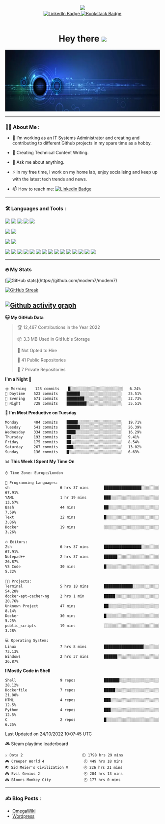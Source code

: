 <div id="header" align="center">
  <img src="https://media.giphy.com/media/f3iwJFOVOwuy7K6FFw/giphy.gif" width="300"/>
<div id="badges">
  <a href="https://www.linkedin.com/in/alexlaneit/">
    <img src="https://img.shields.io/badge/LinkedIn-blue?style=for-the-badge&logo=linkedin&logoColor=white" alt="LinkedIn Badge"/>
  </a>
  <a href="https://modem7.com">
  <img src="https://img.shields.io/badge/Bookstack-blue?style=for-the-badge&logo=BookStack&logoColor=white" alt="Bookstack Badge"/>
  </a>
</div>
  <img src="https://komarev.com/ghpvc/?username=modem7&style=flat-square&color=blue" alt=""/>
<h1>
  Hey there
  <img src="https://media.giphy.com/media/hvRJCLFzcasrR4ia7z/giphy.gif" width="30px"/>
</h1>
</div>

<div align="center">
  <img src="https://github.com/modem7/MiscAssets/blob/master/images/ezgif-6-79e26c05da.jpg" width="800" height="200"/>
</div>

---

### :man_technologist: About Me :
- :telescope: I’m working as an IT Systems Administrator and creating and contributing to different Github projects in my spare time as a hobby.

- :seedling: Creating Technical Content Writing.

- 💬 Ask me about anything.

- :zap: In my free time, I work on my home lab, enjoy socialising and keep up with the latest tech trends and news.

- :mailbox: How to reach me: [![Linkedin Badge](https://img.shields.io/badge/-AlexLaneIT-blue?style=flat&logo=Linkedin&logoColor=white)](https://www.linkedin.com/in/alexlaneit/)

---

### :hammer_and_wrench: Languages and Tools :
![](https://img.shields.io/badge/OS-Centos-informational?style=flat&logo=centos&logoColor=white&color=981e32)
![](https://img.shields.io/badge/OS-Debian-informational?style=flat&logo=debian&logoColor=white&color=981e32)
![](https://img.shields.io/badge/OS-RHEL-informational?style=flat&logo=red-hat&logoColor=white&color=981e32)
![](https://img.shields.io/badge/OS-Ubuntu-informational?style=flat&logo=ubuntu&logoColor=white&color=981e32)
![](https://img.shields.io/badge/OS-Windows-informational?style=flat&logo=windows&logoColor=white&color=981e32)

![](https://img.shields.io/badge/Editor-Notepad++-informational?style=flat&logo=notepadplusplus&logoColor=white&color=981e32)
![](https://img.shields.io/badge/Editor-Visual_Studio_Code-informational?style=flat&logo=visual-studio-code&logoColor=white&color=981e32)


![](https://img.shields.io/badge/Shell-Bash-informational?style=flat&logo=gnu-bash&logoColor=white&color=981e32)
![](https://img.shields.io/badge/Shell-ZSH-informational?style=flat&logo=gnu-bash&logoColor=white&color=981e32)

![](https://img.shields.io/badge/Tools-3CX-informational?style=flat&logoColor=white&color=981e32)
![](https://img.shields.io/badge/Tools-Ansible-informational?style=flat&logo=ansible&logoColor=white&color=981e32)
![](https://img.shields.io/badge/Tools-Arduino-informational?style=flat&logo=arduino&logoColor=white&color=981e32)
![](https://img.shields.io/badge/Tools-Borg-informational?style=flat&logoColor=white&color=981e32)
![](https://img.shields.io/badge/Tools-Docker-informational?style=flat&logo=docker&logoColor=white&color=981e32)
![](https://img.shields.io/badge/Tools-Drone_CI-informational?style=flat&logo=drone&logoColor=white&color=981e32)
![](https://img.shields.io/badge/Tools-Git-informational?style=flat&logo=git&logoColor=white&color=981e32)
![](https://img.shields.io/badge/Tools-Github-informational?style=flat&logo=github&logoColor=white&color=981e32)
![](https://img.shields.io/badge/Tools-Gitlab-informational?style=flat&logo=gitlab&logoColor=white&color=981e32)
![](https://img.shields.io/badge/Tools-Jira-informational?style=flat&logo=jira&logoColor=white&color=981e32)
![](https://img.shields.io/badge/Tools-Kanban-informational?style=flat&logoColor=white&color=981e32)
![](https://img.shields.io/badge/Tools-Nginx-informational?style=flat&logo=nginx&logoColor=white&color=981e32)
![](https://img.shields.io/badge/Tools-Raspberry_Pi-informational?style=flat&logo=raspberry-pi&logoColor=white&color=981e32)
![](https://img.shields.io/badge/Tools-Snyk-informational?style=flat&logo=snyk&logoColor=white&color=981e32)
![](https://img.shields.io/badge/Tools-Traefik-informational?style=flat&logo=traefikmesh&logoColor=white&color=981e32)

---

### :fire: My Stats
[![GitHub stats](https://github-readme-stats.vercel.app/api?username=modem7&show_icons=true&theme=codeSTACKr&count_private=true")](https://github.com/modem7/modem7)

[![GitHub Streak](http://github-readme-streak-stats.herokuapp.com?user=modem7&theme=elegant&hide_border=true&date_format=j%20M%5B%20Y%5D&background=DD272700)](https://git.io/streak-stats)

[![Github activity graph](https://activity-graph.herokuapp.com/graph?username=modem7&theme=elegant&custom_title=Contribution%20Graph&hide_border=true&bg_color=%20)](https://github.com/modem7/modem7)
---

<!--START_SECTION:waka-->
**🐱 My GitHub Data** 

> 🏆 12,467 Contributions in the Year 2022
 > 
> 📦 3.3 MB Used in GitHub's Storage 
 > 
> 🚫 Not Opted to Hire
 > 
> 📜 41 Public Repositories 
 > 
> 🔑 7 Private Repositories  
 > 
**I'm a Night 🦉** 

```text
🌞 Morning    128 commits    █░░░░░░░░░░░░░░░░░░░░░░░░   6.24% 
🌆 Daytime    523 commits    ██████░░░░░░░░░░░░░░░░░░░   25.51% 
🌃 Evening    671 commits    ████████░░░░░░░░░░░░░░░░░   32.73% 
🌙 Night      728 commits    █████████░░░░░░░░░░░░░░░░   35.51%

```
📅 **I'm Most Productive on Tuesday** 

```text
Monday       404 commits    █████░░░░░░░░░░░░░░░░░░░░   19.71% 
Tuesday      541 commits    ██████░░░░░░░░░░░░░░░░░░░   26.39% 
Wednesday    334 commits    ████░░░░░░░░░░░░░░░░░░░░░   16.29% 
Thursday     193 commits    ██░░░░░░░░░░░░░░░░░░░░░░░   9.41% 
Friday       175 commits    ██░░░░░░░░░░░░░░░░░░░░░░░   8.54% 
Saturday     267 commits    ███░░░░░░░░░░░░░░░░░░░░░░   13.02% 
Sunday       136 commits    █░░░░░░░░░░░░░░░░░░░░░░░░   6.63%

```


📊 **This Week I Spent My Time On** 

```text
⌚︎ Time Zone: Europe/London

💬 Programming Languages: 
sh                       6 hrs 37 mins       █████████████████░░░░░░░░   67.91% 
YAML                     1 hr 19 mins        ███░░░░░░░░░░░░░░░░░░░░░░   13.57% 
Bash                     44 mins             ██░░░░░░░░░░░░░░░░░░░░░░░   7.59% 
Text                     22 mins             █░░░░░░░░░░░░░░░░░░░░░░░░   3.86% 
Docker                   19 mins             ░░░░░░░░░░░░░░░░░░░░░░░░░   3.26%

🔥 Editors: 
Zsh                      6 hrs 37 mins       █████████████████░░░░░░░░   67.91% 
Notepad++                2 hrs 37 mins       ██████░░░░░░░░░░░░░░░░░░░   26.87% 
VS Code                  30 mins             █░░░░░░░░░░░░░░░░░░░░░░░░   5.22%

🐱‍💻 Projects: 
Terminal                 5 hrs 18 mins       █████████████░░░░░░░░░░░░   54.28% 
docker-apt-cacher-ng     2 hrs 1 min         █████░░░░░░░░░░░░░░░░░░░░   20.76% 
Unknown Project          47 mins             ██░░░░░░░░░░░░░░░░░░░░░░░   8.14% 
Docker                   30 mins             █░░░░░░░░░░░░░░░░░░░░░░░░   5.25% 
public_scripts           19 mins             ░░░░░░░░░░░░░░░░░░░░░░░░░   3.28%

💻 Operating System: 
Linux                    7 hrs 8 mins        ██████████████████░░░░░░░   73.13% 
Windows                  2 hrs 37 mins       ██████░░░░░░░░░░░░░░░░░░░   26.87%

```

**I Mostly Code in Shell** 

```text
Shell                    9 repos             ███████░░░░░░░░░░░░░░░░░░   28.12% 
Dockerfile               7 repos             █████░░░░░░░░░░░░░░░░░░░░   21.88% 
HTML                     4 repos             ███░░░░░░░░░░░░░░░░░░░░░░   12.5% 
Python                   4 repos             ███░░░░░░░░░░░░░░░░░░░░░░   12.5% 
C                        2 repos             █░░░░░░░░░░░░░░░░░░░░░░░░   6.25%

```



 Last Updated on 24/10/2022 10:07:45 UTC
<!--END_SECTION:waka-->

<!-- steam-box start -->
🎮 Steam playtime leaderboard
```text
⚔️ Dota 2                           🕘 1798 hrs 29 mins
🎮 Creeper World 4                  🕘 449 hrs 18 mins
🌏 Sid Meier's Civilization V       🕘 226 hrs 21 mins
🎮 Evil Genius 2                    🕘 204 hrs 13 mins
🎮 Bloons Monkey City               🕘 177 hrs 0 mins
```
<!-- Powered by https://github.com/YouEclipse/steam-box . -->
<!-- steam-box end -->

---

### :writing_hand: Blog Posts :
- [OmegaWiki](https://omegawiki.modem7.com)
- [Wordpress](https://modem7.wordpress.com)
